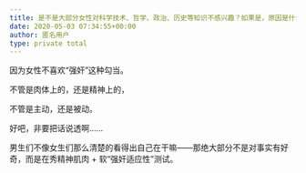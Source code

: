 ```yaml
---
title: 是不是大部分女性对科学技术、哲学、政治、历史等知识不感兴趣？如果是，原因是什么？
date: 2020-05-03 07:34:55+00:00
author: 匿名用户
type: private total
---
```

因为女性不喜欢“强奸”这种勾当。

不管是肉体上的，还是精神上的，

不管是主动，还是被动。

好吧，非要把话说透啊……

男生们不像女生们那么清楚的看得出自己在干嘛——那绝大部分不是对事实有好奇，而是在秀精神肌肉 + 软“强奸适应性”测试。



